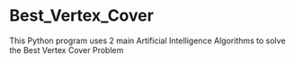 # Best_Vertex_Cover
This Python program uses 2 main Artificial Intelligence Algorithms to solve the Best Vertex Cover Problem
